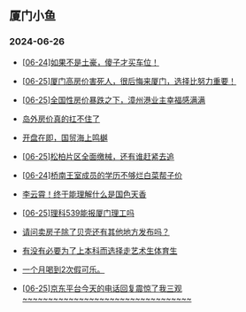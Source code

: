 ## 厦门小鱼 
### 2024-06-26

+ [[06-24]如果不是土豪，傻子才买车位！](http://bbs.xmfish.com/read-htm-tid-18209728.html)

+ [[06-25]厦门高房价害死人，很后悔来厦门，选择比努力重要！](http://bbs.xmfish.com/read-htm-tid-18209798.html)

+ [[06-25]全国性房价暴跌之下，漳州港业主幸福感满满](http://bbs.xmfish.com/read-htm-tid-18209905.html)

+ [岛外房价真的扛不住了](http://bbs.xmfish.com/read-htm-tid-18209875.html)

+ [开盘在即，国贸海上鸣樾](http://bbs.xmfish.com/read-htm-tid-18209823.html)

+ [[06-25]松柏片区全面缴械，还有谁赶紧去追](http://bbs.xmfish.com/read-htm-tid-18209820.html)

+ [[06-24]桥南王室成员的学历不够烂白菜帮子价](http://bbs.xmfish.com/read-htm-tid-18209727.html)

+ [李云霄！终于能理解什么是国色天香](http://bbs.xmfish.com/read-htm-tid-18209953.html)

+ [[06-25]理科539能报厦门理工吗](http://bbs.xmfish.com/read-htm-tid-18209903.html)

+ [请问卖房子除了贝壳还有其他地方发布吗？](http://bbs.xmfish.com/read-htm-tid-18209887.html)

+ [有没有必要为了上本科而选择走艺术生体育生](http://bbs.xmfish.com/read-htm-tid-18209982.html)

+ [一个月喝到2次假可乐。](http://bbs.xmfish.com/read-htm-tid-18209918.html)

+ [[06-25]京东平台今天的电话回复震惊了我三观~~~~~~~~~~~~~~~~~~~~~~~~~~~~~~~~~](http://bbs.xmfish.com/read-htm-tid-18209950.html)

